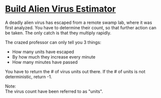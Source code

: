 # [Build Alien Virus Estimator](https://www.codewars.com/kata/build-alien-virus-estimator "https://www.codewars.com/kata/675851e0ebd55559d1082d24")

A deadly alien virus has escaped from a remote swamp lab, where it was first analyzed. You have to determine their count, so that further action can be taken. The only catch is that they multiply rapidly.

The crazed professor can only tell you 3 things:
<ul>
 <li>How many units have escaped</li>
 <li>By how much they increase every minute</li>
 <li>How many minutes have passed</li>
</ul>
You have to return the # of virus units out there. If the # of units is not deterministic, return -1.

Note:<br> 
The virus count have been referred to as "units".
